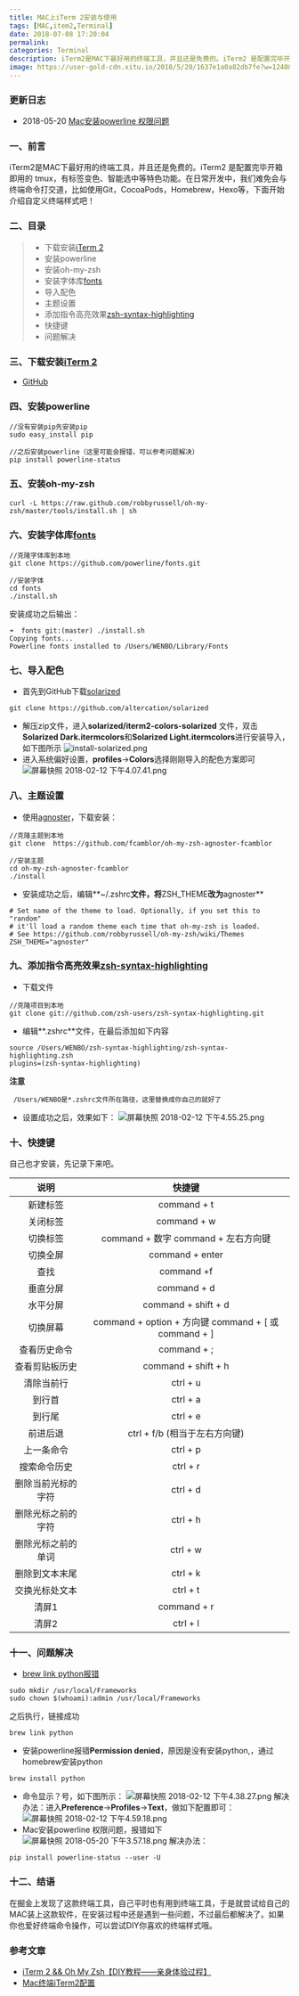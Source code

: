 ```yaml
---
title: MAC上iTerm 2安装与使用
tags: [MAC,item2,Terminal]
date: 2018-07-08 17:20:04
permalink:
categories: Terminal
description: iTerm2是MAC下最好用的终端工具，并且还是免费的。iTerm2 是配置完毕开箱即用的 tmux，有标签变色、智能选中等特色功能。在日常开发中，我们难免会与终端命令打交道，比如使用Git，CocoaPods，Homebrew，Hexo等，下面开始介绍自定义终端样式吧
image: https://user-gold-cdn.xitu.io/2018/5/20/1637e1a0a82db7fe?w=1240&h=484&f=jpeg&s=30907
---
```

<p class="description"></p>

<!-- more -->

### 更新日志
- 2018-05-20 [Mac安装powerline 权限问题](https://blog.csdn.net/Mona_233/article/details/54563416)

### 一、前言
iTerm2是MAC下最好用的终端工具，并且还是免费的。iTerm2 是配置完毕开箱即用的 tmux，有标签变色、智能选中等特色功能。在日常开发中，我们难免会与终端命令打交道，比如使用Git，CocoaPods，Homebrew，Hexo等，下面开始介绍自定义终端样式吧！

### 二、目录
> - 下载安装[iTerm 2](http://www.iterm2.com/)
> - 安装powerline
> - 安装oh-my-zsh
> - 安装字体库[fonts](https://github.com/powerline/fonts)
> - 导入配色
> - 主题设置
> - 添加指令高亮效果[zsh-syntax-highlighting](https://github.com/zsh-users/zsh-syntax-highlighting)
> - 快捷键
> - 问题解决

### 三、下载安装[iTerm 2](http://www.iterm2.com/)
- [GitHub](https://github.com/gnachman/iTerm2)

### 四、安装powerline
```
//没有安装pip先安装pip
sudo easy_install pip

//之后安装powerline（这里可能会报错，可以参考问题解决）
pip install powerline-status
```

### 五、安装oh-my-zsh
```
curl -L https://raw.github.com/robbyrussell/oh-my-zsh/master/tools/install.sh | sh
```
### 六、安装字体库[fonts](https://github.com/powerline/fonts)
```
//克隆字体库到本地
git clone https://github.com/powerline/fonts.git

//安装字体
cd fonts
./install.sh
```
安装成功之后输出：
```
➜  fonts git:(master) ./install.sh
Copying fonts...
Powerline fonts installed to /Users/WENBO/Library/Fonts
```
### 七、导入配色
- 首先到GitHub下载[solarized](https://github.com/altercation/solarized)
```
git clone https://github.com/altercation/solarized
```
- 解压zip文件，进入**solarized/iterm2-colors-solarized**
  文件，双击**Solarized Dark.itermcolors**和**Solarized Light.itermcolors**进行安装导入，如下图所示
  ![install-solarized.png](https://user-gold-cdn.xitu.io/2018/5/20/1637e1a0a8980e6e?w=1196&h=762&f=png&s=130004)
- 进入系统偏好设置，**profiles**->**Colors**选择刚刚导入的配色方案即可
  ![屏幕快照 2018-02-12 下午4.07.41.png](https://user-gold-cdn.xitu.io/2018/5/20/1637e1a0a8c30214?w=384&h=570&f=png&s=95177)
### 八、主题设置
- 使用[agnoster](https://github.com/fcamblor/oh-my-zsh-agnoster-fcamblor)，下载安装：
```
//克隆主题到本地
git clone  https://github.com/fcamblor/oh-my-zsh-agnoster-fcamblor

//安装主题
cd oh-my-zsh-agnoster-fcamblor
./install
```
- 安装成功之后，编辑**~/.zshrc**文件，将**ZSH_THEME**改为**agnoster**
```
# Set name of the theme to load. Optionally, if you set this to "random"
# it'll load a random theme each time that oh-my-zsh is loaded.
# See https://github.com/robbyrussell/oh-my-zsh/wiki/Themes
ZSH_THEME="agnoster"
```
### 九、添加指令高亮效果[zsh-syntax-highlighting](https://github.com/zsh-users/zsh-syntax-highlighting)
- 下载文件
```
//克隆项目到本地
git clone git://github.com/zsh-users/zsh-syntax-highlighting.git
```
- 编辑**.zshrc**文件，在最后添加如下内容
```
source /Users/WENBO/zsh-syntax-highlighting/zsh-syntax-highlighting.zsh
plugins=(zsh-syntax-highlighting)
```
**注意**
```
 /Users/WENBO是*.zshrc文件所在路径，这里替换成你自己的就好了
```
- 设置成功之后，效果如下：
  ![屏幕快照 2018-02-12 下午4.55.25.png](https://user-gold-cdn.xitu.io/2018/5/20/1637e1a0a8d66380?w=1144&h=140&f=png&s=31193)

### 十、快捷键
自己也才安装，先记录下来吧。

|        说明        |                        快捷键                        |
| :----------------: | :--------------------------------------------------: |
|      新建标签      |                     command + t                      |
|      关闭标签      |                     command + w                      |
|      切换标签      |         command + 数字 command + 左右方向键          |
|      切换全屏      |                   command + enter                    |
|        查找        |                      command +f                      |
|      垂直分屏      |                     command + d                      |
|      水平分屏      |                 command + shift + d                  |
|      切换屏幕      | command + option + 方向键 command + [ 或 command + ] |
|    查看历史命令    |                     command + ;                      |
|   查看剪贴板历史   |                 command + shift + h                  |
|     清除当前行     |                       ctrl + u                       |
|       到行首       |                       ctrl + a                       |
|       到行尾       |                       ctrl + e                       |
|      前进后退      |            ctrl + f/b (相当于左右方向键)             |
|     上一条命令     |                       ctrl + p                       |
|    搜索命令历史    |                       ctrl + r                       |
| 删除当前光标的字符 |                       ctrl + d                       |
| 删除光标之前的字符 |                       ctrl + h                       |
| 删除光标之前的单词 |                       ctrl + w                       |
|   删除到文本末尾   |                       ctrl + k                       |
|   交换光标处文本   |                       ctrl + t                       |
|       清屏1        |                     command + r                      |
|       清屏2        |                       ctrl + l                       |
### 十一、问题解决
- [brew link python报错](http://blog.csdn.net/tymatlab/article/details/78609861)
```
sudo mkdir /usr/local/Frameworks
sudo chown $(whoami):admin /usr/local/Frameworks
```
之后执行，链接成功
```
brew link python
```
- 安装powerline报错**Permission denied**，原因是没有安装python,，通过homebrew安装python
```
brew install python
```

- 命令显示？号，如下图所示：
  ![屏幕快照 2018-02-12 下午4.38.27.png](https://user-gold-cdn.xitu.io/2018/5/20/1637e1a0a8a8e24b?w=1146&h=78&f=png&s=18694)
  解决办法：进入**Preference**->**Profiles**->**Text**，做如下配置即可：
  ![屏幕快照 2018-02-12 下午4.59.18.png](https://user-gold-cdn.xitu.io/2018/5/20/1637e1a0a8f2d04e?w=1240&h=742&f=png&s=251534)
- Mac安装powerline 权限问题，报错如下
  ![屏幕快照 2018-05-20 下午3.57.18.png](https://user-gold-cdn.xitu.io/2018/5/20/1637e1a0cbe25c05?w=1136&h=328&f=png&s=60589)
  解决办法：
```
pip install powerline-status --user -U
```
### 十二、结语
在掘金上发现了这款终端工具，自己平时也有用到终端工具，于是就尝试给自己的MAC装上这款软件，在安装过程中还是遇到一些问题，不过最后都解决了。如果你也爱好终端命令操作，可以尝试DIY你喜欢的终端样式哦。
### 参考文章
- [iTerm 2 && Oh My Zsh【DIY教程——亲身体验过程】](https://www.jianshu.com/p/7de00c73a2bb)
- [Mac终端iTerm2配置](http://matt33.com/2016/07/09/mac-software/)